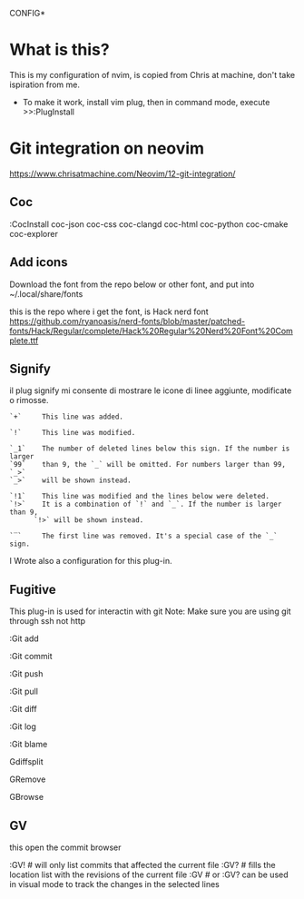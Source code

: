 CONFIG*
# What is this? 

This is my configuration of nvim, is copied from Chris at machine, don't take ispiration from me.

* To make it work, install vim plug, then in command mode, execute >>:PlugInstall


# Git integration on neovim

https://www.chrisatmachine.com/Neovim/12-git-integration/


## Coc

:CocInstall coc-json coc-css coc-clangd coc-html coc-python coc-cmake coc-explorer

## Add icons
Download the font from the repo below or other font, 
and put into ~/.local/share/fonts

this is the repo where i get the font, is Hack nerd font
https://github.com/ryanoasis/nerd-fonts/blob/master/patched-fonts/Hack/Regular/complete/Hack%20Regular%20Nerd%20Font%20Complete.ttf

## Signify
il plug signify mi consente di mostrare le icone 
di linee aggiunte, modificate o rimosse. 

    `+`     This line was added.

    `!`     This line was modified.

    `_1`    The number of deleted lines below this sign. If the number is larger
    `99`    than 9, the `_` will be omitted. For numbers larger than 99, `_>`
    `_>`    will be shown instead.

    `!1`    This line was modified and the lines below were deleted.
    `!>`    It is a combination of `!` and `_`. If the number is larger than 9,
          `!>` will be shown instead.

    `‾`     The first line was removed. It's a special case of the `_` sign.
    
I Wrote also a configuration for this plug-in.

## Fugitive 

This plug-in is used for interactin with git
Note: Make sure you are using git through ssh not http

:Git add

:Git commit

:Git push

:Git pull

:Git diff

:Git log

:Git blame

Gdiffsplit

GRemove

GBrowse

## GV 
this open the commit browser 

:GV!         # will only list commits that affected the current file
:GV?         # fills the location list with the revisions of 
                the current file
:GV          # or :GV? can be used in visual mode to track the 
              changes in the selected lines
              

              
              
              

